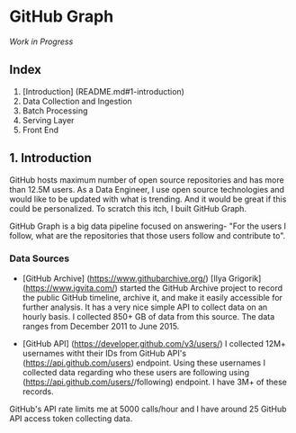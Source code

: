# GitHub Graph
 
*Work in Progress*

## Index
1. [Introduction] (README.md#1-introduction)
2. Data Collection and Ingestion
3. Batch Processing 
4. Serving Layer
5. Front End

## 1. Introduction
GitHub hosts maximum number of open source repositories and has more than 12.5M users. As a Data Engineer, I use open source technologies and would like to be updated with what is trending. And it would be great if this could be personalized. To scratch this itch, I built GitHub Graph.

GitHub Graph is a big data pipeline focused on answering- "For the users I follow, what are the repositories that those users follow and contribute to".

### Data Sources
* [GitHub Archive] (https://www.githubarchive.org/)
[Ilya Grigorik] (https://www.igvita.com/) started the GitHub Archive project to record the public GitHub timeline, archive it, and make it easily accessible for further analysis. It has a very nice simple API to collect data on an hourly basis. I collected 850+ GB of data from this source. The data ranges from December 2011 to June 2015.

* [GitHub API] (https://developer.github.com/v3/users/)
I collected 12M+ usernames witht their IDs from GitHub API's (https://api.github.com/users) endpoint. Using these  usernames I collected data regarding who these users are following using (https://api.github.com/users/<username>/following) endpoint. I have 3M+ of these records. 

GitHub's API rate limits me at 5000 calls/hour and I have around 25 GitHub API access token collecting data.


